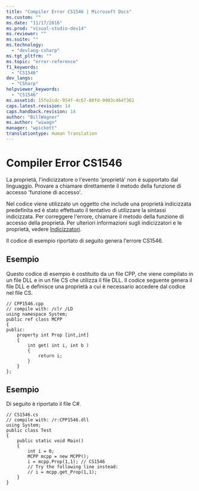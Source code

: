 ```yaml
---
title: "Compiler Error CS1546 | Microsoft Docs"
ms.custom: ""
ms.date: "11/17/2016"
ms.prod: "visual-studio-dev14"
ms.reviewer: ""
ms.suite: ""
ms.technology: 
  - "devlang-csharp"
ms.tgt_pltfrm: ""
ms.topic: "error-reference"
f1_keywords: 
  - "CS1546"
dev_langs: 
  - "CSharp"
helpviewer_keywords: 
  - "CS1546"
ms.assetid: 15fe2cdc-954f-4c67-80fd-9903c464f361
caps.latest.revision: 14
caps.handback.revision: 14
author: "BillWagner"
ms.author: "wiwagn"
manager: "wpickett"
translationtype: Human Translation
---
```

# Compiler Error CS1546
La proprietà, l'indicizzatore o l'evento 'proprietà' non è supportato dal linguaggio. Provare a chiamare direttamente il metodo della funzione di accesso 'funzione di accesso'.  
  
 Nel codice viene utilizzato un oggetto che include una proprietà indicizzata predefinita ed è stato effettuato il tentativo di utilizzare la sintassi indicizzata.  Per correggere l'errore, chiamare il metodo della funzione di accesso della proprietà.  Per ulteriori informazioni sugli indicizzatori e le proprietà, vedere [Indicizzatori](../../../csharp/programming-guide/indexers/index.md).  
  
 Il codice di esempio riportato di seguito genera l'errore CS1546.  
  
## Esempio  
 Questo codice di esempio è costituito da un file CPP, che viene compilato in un file DLL e in un file CS che utilizza il file DLL.  Il codice seguente genera il file DLL e definisce una proprietà a cui è necessario accedere dal codice nel file CS.  
  
```  
// CPP1546.cpp  
// compile with: /clr /LD  
using namespace System;  
public ref class MCPP  
{  
public:  
    property int Prop [int,int]  
    {  
        int get( int i, int b )  
        {  
            return i;  
        }  
    }  
};  
```  
  
## Esempio  
 Di seguito è riportato il file C\#.  
  
```  
// CS1546.cs  
// compile with: /r:CPP1546.dll   
using System;  
public class Test  
{  
    public static void Main()  
    {  
        int i = 0;  
        MCPP mcpp = new MCPP();  
        i = mcpp.Prop(1,1); // CS1546  
        // Try the following line instead:  
        // i = mcpp.get_Prop(1,1);  
    }  
}  
```